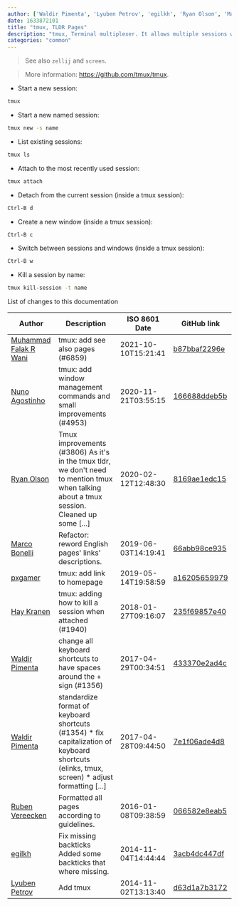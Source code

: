 ```yaml
---
author: ['Waldir Pimenta', 'Lyuben Petrov', 'egilkh', 'Ryan Olson', 'Marco Bonelli', 'Ruben Vereecken', 'Muhammad Falak R Wani', 'pxgamer', 'Hay Kranen', 'Nuno Agostinho']
date: 1633872101
title: "tmux, TLDR Pages"
description: "tmux, Terminal multiplexer. It allows multiple sessions with windows, panes, and more."
categories: "common"
---
```

> See also `zellij` and `screen`.

> More information: <https://github.com/tmux/tmux>.

- Start a new session:

```bash
tmux
```

- Start a new named session:

```bash
tmux new -s name
```

- List existing sessions:

```bash
tmux ls
```

- Attach to the most recently used session:

```bash
tmux attach
```

- Detach from the current session (inside a tmux session):

```bash
Ctrl-B d
```

- Create a new window (inside a tmux session):

```bash
Ctrl-B c
```

- Switch between sessions and windows (inside a tmux session):

```bash
Ctrl-B w
```

- Kill a session by name:

```bash
tmux kill-session -t name
```
List of changes to this documentation


Author | Description | ISO 8601 Date | GitHub link
------|-----|-----|-----
[Muhammad Falak R Wani](mailto:falakreyaz@gmail.com) | tmux: add see also pages (#6859) | 2021-10-10T15:21:41 | [b87bbaf2296e](https://github.com/tldr-pages/tldr/commit/b87bbaf2296e16b883571920d0227ef4612146d8)
[Nuno Agostinho](mailto:nunodanielagostinho@gmail.com) | tmux: add window management commands and small improvements (#4953) | 2020-11-21T03:55:15 | [166688ddeb5b](https://github.com/tldr-pages/tldr/commit/166688ddeb5b01323b5827abcd13a9161e43a791)
[Ryan Olson](mailto:ryanolsonx@gmail.com) | Tmux improvements (#3806) As it's in the tmux tldr, we don't need to mention tmux when talking about a tmux session. Cleaned up some [...] | 2020-02-12T12:48:30 | [8169ae1edc15](https://github.com/tldr-pages/tldr/commit/8169ae1edc15835b61d7a57d79236628428dbe46)
[Marco Bonelli](mailto:marco@mebeim.net) | Refactor: reword English pages' links' descriptions. | 2019-06-03T14:19:41 | [66abb98ce935](https://github.com/tldr-pages/tldr/commit/66abb98ce935c0f4516bf30c4d6da72180d5a3ab)
[pxgamer](mailto:owzie123@gmail.com) | tmux: add link to homepage | 2019-05-14T19:58:59 | [a16205659979](https://github.com/tldr-pages/tldr/commit/a16205659979be2f9d43604cb0814e297aa97096)
[Hay Kranen](mailto:huskyr@gmail.com) | tmux: adding how to kill a session when attached (#1940) | 2018-01-27T09:16:07 | [235f69857e40](https://github.com/tldr-pages/tldr/commit/235f69857e406a4b51c8c4f106925c3c51a7a944)
[Waldir Pimenta](mailto:waldyrious@gmail.com) | change all keyboard shortcuts to have spaces around the + sign (#1356) | 2017-04-29T00:34:51 | [433370e2ad4c](https://github.com/tldr-pages/tldr/commit/433370e2ad4c946240af47231397315eb803695f)
[Waldir Pimenta](mailto:waldyrious@gmail.com) | standardize format of keyboard shortcuts (#1354) * fix capitalization of keyboard shortcuts (elinks, tmux, screen) * adjust formatting [...] | 2017-04-28T09:44:50 | [7e1f06ade4d8](https://github.com/tldr-pages/tldr/commit/7e1f06ade4d869f8c1690fd04c25d8476c46b198)
[Ruben Vereecken](mailto:rubenvereecken@gmail.com) | Formatted all pages according to guidelines. | 2016-01-08T09:38:59 | [066582e8eab5](https://github.com/tldr-pages/tldr/commit/066582e8eab57bce9861cc8d379e158d61f1cc95)
[egilkh](mailto:egilkh@users.noreply.github.com) | Fix missing backticks Added some backticks that where missing. | 2014-11-04T14:44:44 | [3acb4dc447df](https://github.com/tldr-pages/tldr/commit/3acb4dc447df7188b78a64b25b6046eb1e137083)
[Lyuben Petrov](mailto:lyuben.y.petrov@gmail.com) | Add tmux | 2014-11-02T13:13:40 | [d63d1a7b3172](https://github.com/tldr-pages/tldr/commit/d63d1a7b31724ae9fd969628b9502d458cd26f3f)

